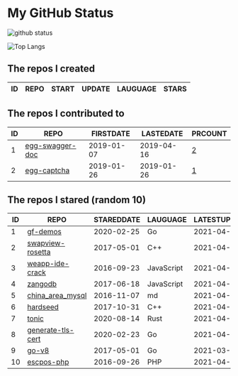 # My GitHub Status

<img src="https://github-readme-stats-1.yihong0618.vercel.app/api?username=jc-lathander&show_icons=true&&&hide_title=true&count_private=true" alt="github status" />

![Top Langs](https://github-readme-stats-1.yihong0618.vercel.app/api/top-langs/?username=jc-lathander&layout=compact)

<!--START_SECTION:my_github-->
## The repos I created
| ID | REPO | START | UPDATE | LAUGUAGE | STARS |
|----|------|-------|--------|----------|-------|

## The repos I contributed to
| ID |                                REPO                                | FIRSTDATE  | LASTEDATE  |                                          PRCOUNT                                           |
|----|--------------------------------------------------------------------|------------|------------|--------------------------------------------------------------------------------------------|
|  1 | [egg-swagger-doc](https://github.com/Yanshijie-EL/egg-swagger-doc) | 2019-01-07 | 2019-04-16 | [2](https://github.com/Yanshijie-EL/egg-swagger-doc/pulls?q=is%3Apr+author%3Ajc-lathander) |
|  2 | [egg-captcha](https://github.com/Raoul1996/egg-captcha)            | 2019-01-26 | 2019-01-26 | [1](https://github.com/Raoul1996/egg-captcha/pulls?q=is%3Apr+author%3Ajc-lathander)        |

## The repos I stared (random 10)
| ID |                               REPO                               | STAREDDATE |  LAUGUAGE  | LATESTUPDATE |
|----|------------------------------------------------------------------|------------|------------|--------------|
|  1 | [gf-demos](https://github.com/gogf/gf-demos)                     | 2020-02-25 | Go         | 2021-04-26   |
|  2 | [swapview-rosetta](https://github.com/lilydjwg/swapview-rosetta) | 2017-05-01 | C++        | 2021-04-29   |
|  3 | [weapp-ide-crack](https://github.com/gavinkwoe/weapp-ide-crack)  | 2016-09-23 | JavaScript | 2021-04-23   |
|  4 | [zangodb](https://github.com/erikolson186/zangodb)               | 2017-06-18 | JavaScript | 2021-04-26   |
|  5 | [china_area_mysql](https://github.com/kakuilan/china_area_mysql) | 2016-11-07 | md         | 2021-04-30   |
|  6 | [hardseed](https://github.com/yangyangwithgnu/hardseed)          | 2017-10-31 | C++        | 2021-04-30   |
|  7 | [tonic](https://github.com/hyperium/tonic)                       | 2020-08-14 | Rust       | 2021-04-30   |
|  8 | [generate-tls-cert](https://github.com/Shyp/generate-tls-cert)   | 2020-02-23 | Go         | 2021-04-16   |
|  9 | [go-v8](https://github.com/lazytiger/go-v8)                      | 2017-05-01 | Go         | 2021-03-30   |
| 10 | [escpos-php](https://github.com/mike42/escpos-php)               | 2016-09-26 | PHP        | 2021-04-29   |

<!--END_SECTION:my_github-->

